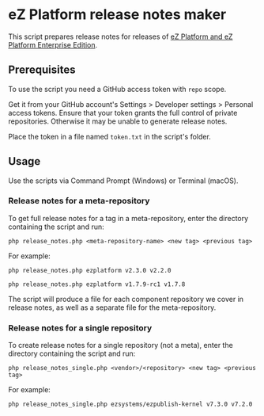 # eZ Platform release notes maker

This script prepares release notes for releases of [eZ Platform and eZ Platform Enterprise Edition](ezplatform.com).

## Prerequisites

To use the script you need a GitHub access token with `repo` scope.

Get it from your GitHub account's Settings > Developer settings > Personal access tokens.
Ensure that your token grants the full control of private repositories.
Otherwise it may be unable to generate release notes.

Place the token in a file named `token.txt` in the script's folder.

## Usage

Use the scripts via Command Prompt (Windows) or Terminal (macOS).

### Release notes for a meta-repository

To get full release notes for a tag in a meta-repository, enter the directory containing the script and run:

`php release_notes.php <meta-repository-name> <new tag> <previous tag>`

For example:

`php release_notes.php ezplatform v2.3.0 v2.2.0`

`php release_notes.php ezplatform v1.7.9-rc1 v1.7.8`

The script will produce a file for each component repository we cover in release notes,
as well as a separate file for the meta-repository.

### Release notes for a single repository

To create release notes for a single repository (not a meta), enter the directory containing the script and run:

`php release_notes_single.php <vendor>/<repository> <new tag> <previous tag>`

For example:

`php release_notes_single.php ezsystems/ezpublish-kernel v7.3.0 v7.2.0`
